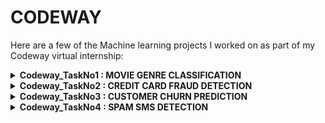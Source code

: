 <h1>CODEWAY</h1>

<p>Here are a few of the Machine learning projects I worked on as part of my Codeway virtual internship:</p>

<details>
  <summary><strong>Codeway_TaskNo1 : MOVIE GENRE CLASSIFICATION</strong></summary>
  A machine learning project focused on classifying movie genres.
</details>

<details>
  <summary><strong>Codeway_TaskNo2 : CREDIT CARD FRAUD DETECTION</strong></summary>
  A project aimed at detecting fraudulent credit card transactions.
</details>

<details>
  <summary><strong>Codeway_TaskNo3 : CUSTOMER CHURN PREDICTION</strong></summary>
  A machine learning project to predict customer churn in a business.
</details>

<details>
  <summary><strong>Codeway_TaskNo4 : SPAM SMS DETECTION</strong></summary>
  A project to identify spam SMS messages using machine learning techniques.
</details>
